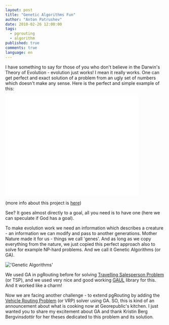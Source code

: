 ```yaml
---
layout: post
title: "Genetic Algorithms Fun"
author: "Anton Patrushev"
date: 2010-02-26 12:00:00
tags: 
  - pgrouting 
  - algorithm
published: true
comments: true
language: en
---
```


I have something to say for those of you who don't believe in the Darwin's Theory of Evolution - evolution just works! 
I mean it really works. One can get perfect and exact solution of a problem from an ugly set of numbers which doesn't make any sense.
Here is the perfect and simple example of this:

<iframe width="420" height="315" src="//www.youtube.com/embed/meNbRVuAsug?rel=0" frameborder="0" allowfullscreen="allowfullscreen">Genetic Algorithms</iframe>

(more info about this project is [here][1])

See? It goes almost directly to a goal, all you need is to have one (here we can speculate if God has a goal).
 
To make evolution work we need an information which describes a creature - an information we can modify and pass to another generations. Mother Nature made it for us - things we call 'genes'. And as long as we copy everything from the nature, we just copied this perfect approach also to solve for example NP-hard problems. And we call it Genetic Algorithms (or GA).

!['Genetic Algorithms'][6]

We used GA in pgRouting before for solving [Travelling Salesperson Problem][3] (or TSP), and we used very nice and good working [GAUL][4] library for this. And it worked like a charm!

Now we are facing another challenge - to extend pgRouting by adding the [Vehicle Routing Problem][5] (or VRP) solver using GA. SO, this is kind of an announcement about what is cooking now at Georepublic's kitchen. I just wanted you to share my excitement about GA and thank Kristin Berg Bergvinsdottir for her theses dedicated to this problem and its solution.


[1]: http://rogeralsing.com/2008/12/11/genetic-programming-mona-lisa-source-code-and-binaries/
[3]: http://en.wikipedia.org/wiki/Travelling_salesman_problem
[4]: http://gaul.sourceforge.net/index.php
[5]: http://en.wikipedia.org/wiki/VRP
[6]: http://farm3.staticflickr.com/2602/3953574449_70f1441b94.jpg


